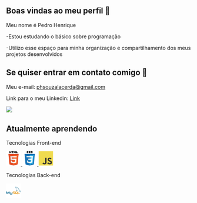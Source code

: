 ## Boas vindas ao meu perfil 💙

Meu nome é Pedro Henrique

-Estou estudando o básico sobre programação

-Utilizo esse espaço para minha organização e compartilhamento dos meus projetos desenvolvidos

## Se quiser entrar em contato comigo 📧

Meu e-mail: phsouzalacerda@gmail.com

Link para o meu Linkedin: [Link](https://www.linkedin.com/in/pedro-lacerda-aa76a8282/)


![](https://media.tenor.com/q9s_XmoedE8AAAAi/piske-usagi.gif)

## Atualmente aprendendo

Tecnologias Front-end
<p align="left">
  <a href="https://www.w3.org/html/" target="_blank" rel="noreferrer">
    <img src="https://raw.githubusercontent.com/devicons/devicon/master/icons/html5/html5-original-wordmark.svg" alt="html5" width="40" height="40"/>
  </a>
  <a href="https://www.w3.org/css/" target="_blank" rel="noreferrer">
    <img src="https://raw.githubusercontent.com/devicons/devicon/master/icons/css3/css3-original-wordmark.svg" alt="css3" width="40" height="40"/>
  </a>
  <a href="https://developer.mozilla.org/en-US/docs/Web/JavaScript" target="_blank" rel="noreferrer">
    <img src="https://raw.githubusercontent.com/devicons/devicon/master/icons/javascript/javascript-original.svg" alt="javascript" width="40" height="40"/>
  </a>
  
Tecnologias Back-end
<p align="left">
<a href="https://www.mysql.com/" target="_blank" rel="noreferrer">
    <img src="https://raw.githubusercontent.com/devicons/devicon/master/icons/mysql/mysql-original-wordmark.svg" alt="mysql" width="40" height="40"/>
  </a>
